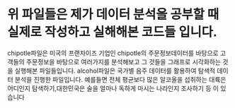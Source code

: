 # 위 파일들은 제가 데이터 분석을 공부할 때 실제로 작성하고 실해해본 코드들 입니다.
 chipotle파일은 미국의 프랜차이즈 기업인 chipotle의 주문정보데이터를 바탕으로 고객들의 주문정보을 바탕으로 여러가지를 분석해보고 그 것들을 그래프로 시각화하는 것을 실행해본 파일들입니다.
 alcohol파일은 국가별 음주 데이터를 활용하여 탐색적 데이터 분석을 진행한 파일입니다. 예를들면 전체 평균보다 많은 알코올을 섭취하는 대륙은 어디인지 탐색하기,대한민국은 술을 얼마나 독하게 마시는 나라인지 조사하기 등 이 있습니다
  
